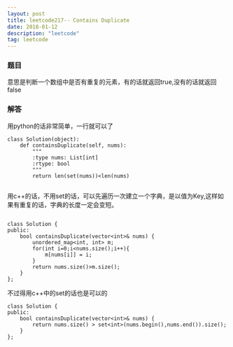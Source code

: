 ```yaml
---
layout: post
title: leetcode217-- Contains Duplicate
date: 2018-01-12
description: "leetcode"
tag: leetcode
---   
```



### 题目

意思是判断一个数组中是否有重复的元素，有的话就返回true,没有的话就返回false

### 解答

用python的话非常简单，一行就可以了

```
class Solution(object):
    def containsDuplicate(self, nums):
        """
        :type nums: List[int]
        :rtype: bool
        """
        return len(set(nums))<len(nums)
        

```

用c++的话，不用set的话，可以先遍历一次建立一个字典，是以值为Key,这样如果有重复的话，字典的长度一定会变短。

```

class Solution {
public:
    bool containsDuplicate(vector<int>& nums) {
        unordered_map<int, int> m;
        for(int i=0;i<nums.size();i++){
            m[nums[i]] = i;
        }
        return nums.size()>m.size();
    }
};

```

不过得用c++中的set的话也是可以的

```
class Solution {
public:
    bool containsDuplicate(vector<int>& nums) {
        return nums.size() > set<int>(nums.begin(),nums.end()).size(); 
    }
};


```



